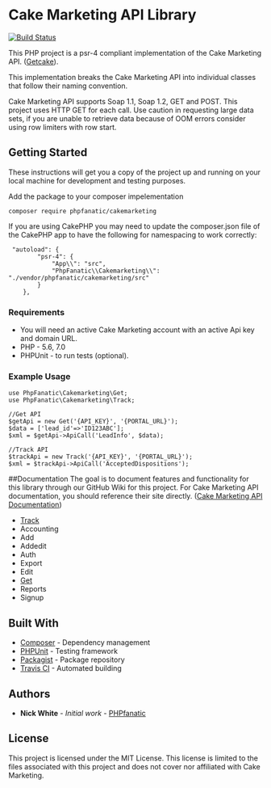 # Cake Marketing API Library
[![Build Status](https://travis-ci.org/PHPfanatic/cakemarketing.svg?branch=master)](https://travis-ci.org/PHPfanatic/cakemarketing)

This PHP project is a psr-4 compliant implementation of the Cake Marketing API. ([Getcake](http://getcake.com/)).

This implementation breaks the Cake Marketing API into individual classes that follow their naming convention.

Cake Marketing API supports Soap 1.1, Soap 1.2, GET and POST.  This project uses HTTP GET for each call.  Use caution in requesting large data sets, if you are unable to retrieve data because of OOM errors consider using row limiters with row start.

## Getting Started

These instructions will get you a copy of the project up and running on your local machine for development and testing purposes.  

Add the package to your composer impelementation
```
composer require phpfanatic/cakemarketing

```

If you are using CakePHP you may need to update the composer.json file of the CakePHP app to have the following for namespacing to work correctly:
```
 "autoload": {
        "psr-4": {
            "App\\": "src",
            "PhpFanatic\\Cakemarketing\\": "./vendor/phpfanatic/cakemarketing/src"
        }
    },

```

### Requirements

* You will need an active Cake Marketing account with an active Api key and domain URL.
* PHP - 5.6, 7.0
* PHPUnit - to run tests (optional).

### Example Usage

```
use PhpFanatic\Cakemarketing\Get;
use PhpFanatic\Cakemarketing\Track;

//Get API
$getApi = new Get('{API_KEY}', '{PORTAL_URL}');
$data = ['lead_id'=>'ID123ABC'];
$xml = $getApi->ApiCall('LeadInfo', $data);

//Track API
$trackApi = new Track('{API_KEY}', '{PORTAL_URL}');
$xml = $trackApi->ApiCall('AcceptedDispositions');
```

##Documentation
The goal is to document features and functionality for this library through our GitHub Wiki for this project.  For Cake Marketing API documentation, you should reference their site directly.
([Cake Marketing API Documentation](https://support.getcake.com/support/solutions/5000109264))
* [Track](https://github.com/PHPfanatic/cakemarketing/wiki/Track-Documentation)
* Accounting
* Add
* Addedit
* Auth
* Export
* Edit
* [Get](https://github.com/PHPfanatic/cakemarketing/wiki/Get-Documentation)
* Reports
* Signup

## Built With

* [Composer](https://getcomposer.org/) - Dependency management
* [PHPUnit](https://phpunit.de/) - Testing framework
* [Packagist](https://packagist.org/) - Package repository
* [Travis CI](https://travis-ci.org/) - Automated building

## Authors

* **Nick White** - *Initial work* - [PHPfanatic](https://github.com/PHPfanatic)

## License

This project is licensed under the MIT License.
This license is limited to the files associated with this project and does not cover nor affiliated with
Cake Marketing.
